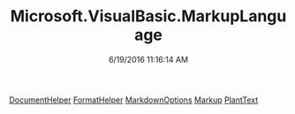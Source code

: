 ﻿---
title: Microsoft.VisualBasic.MarkupLanguage
date: 6/19/2016 11:16:14 AM
---

[DocumentHelper](T-Microsoft.VisualBasic.MarkupLanguage.DocumentHelper.html)
[FormatHelper](T-Microsoft.VisualBasic.MarkupLanguage.FormatHelper.html)
[MarkdownOptions](T-Microsoft.VisualBasic.MarkupLanguage.MarkdownOptions.html)
[Markup](T-Microsoft.VisualBasic.MarkupLanguage.Markup.html)
[PlantText](T-Microsoft.VisualBasic.MarkupLanguage.PlantText.html)
